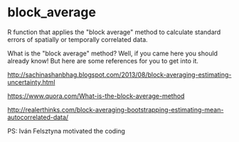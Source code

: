 # block_average
R function that applies the "block average" method to calculate standard errors of spatially or temporally correlated data.

What is the "block average" method?
Well, if you came here you should already know! But here are some references for you to get into it.

http://sachinashanbhag.blogspot.com/2013/08/block-averaging-estimating-uncertainty.html

https://www.quora.com/What-is-the-block-average-method

http://realerthinks.com/block-averaging-bootstrapping-estimating-mean-autocorrelated-data/

PS: Iván Felsztyna motivated the coding
